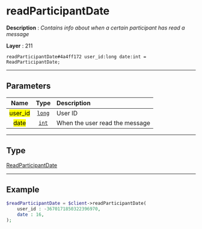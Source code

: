# readParticipantDate

**Description** : *Contains info about when a certain participant has read a message*

**Layer** : 211

```tl
readParticipantDate#4a4ff172 user_id:long date:int = ReadParticipantDate;
```

---

## Parameters

| Name | Type | Description |
| :---: | :---: | :--- |
| <mark>user_id</mark> | [`long`](type/long) | User ID |
| <mark>date</mark> | [`int`](type/int) | When the user read the message |

---

## Type

[ReadParticipantDate](type/ReadParticipantDate)

---

## Example

```php
$readParticipantDate = $client->readParticipantDate(
	user_id : -3670171850322396970,
	date : 16,
);
```